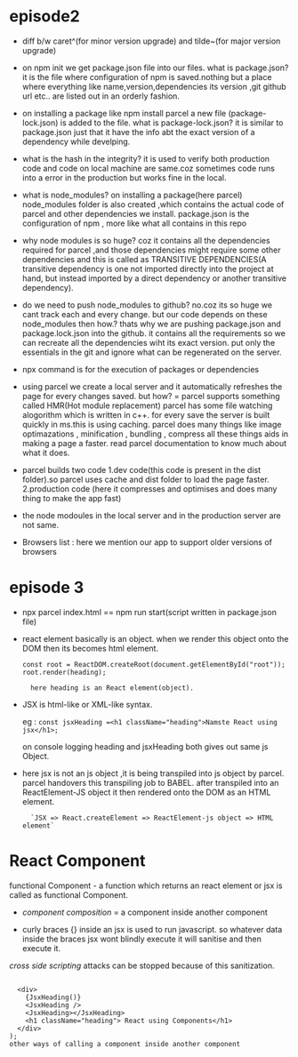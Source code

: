 # episode2

- diff b/w caret^(for minor version upgrade) and tilde~(for major version upgrade)

- on npm init we get package.json file into our files.
  what is package.json?
  it is the file where configuration of npm is saved.nothing but a place where everything like name,version,dependencies its version ,git github url etc.. are listed out in an orderly fashion.

- on installing a package like npm install parcel a new file (package-lock.json) is added to the file.
  what is package-lock.json?
  it is similar to package.json just that it have the info abt the exact version of a dependency while develping.

- what is the hash in the integrity?
  it is used to verify both production code and code on local machine are same.coz sometimes code runs into a error in the production but works fine in the local.

- what is node_modules?
  on installing a package(here parcel) node_modules folder is also created ,which contains the actual code of parcel and other dependencies we install.
  package.json is the configuration of npm , more like what all contains in this repo

- why node modules is so huge?
  coz it contains all the dependencies required for parcel ,and those dependencies might require some other dependencies and this is called as TRANSITIVE DEPENDENCIES(A transitive dependency is one not imported directly into the project at hand, but instead imported by a direct dependency or another transitive dependency).

- do we need to push node_modules to github?
  no.coz its so huge we cant track each and every change.
  but our code depends on these node_modules then how.?
  thats why we are pushing package.json and package.lock.json into the github.
  it contains all the requirements so we can recreate all the dependencies wiht its exact version.
  put only the essentials in the git and ignore what can be regenerated on the server.

- npx command is for the execution of packages or dependencies

- using parcel we create a local server and it automatically refreshes the page for every changes saved.
  but how? = parcel supports something called HMR(Hot module replacement)
  parcel has some file watching alogorithm which is written in c++.
  for every save the server is built quickly in ms.this is using caching.
  parcel does many things like
  image optimazations , minification , bundling , compress all these things aids in making a page a faster.
  read parcel documentation to know much about what it does.

- parcel builds two code
  1.dev code(this code is present in the dist folder).so parcel uses cache and dist folder to load the page faster.
  2.production code (here it compresses and optimises and does many thing to make the app fast)

- the node modoules in the local server and in the production server are not same.

- Browsers list : here we mention our app to support older versions of browsers

# episode 3

- npx parcel index.html == npm run start(script written in package.json file)

- react element basically is an object.
  when we render this object onto the DOM then its becomes html element.

  ```eg : const heading = React.createElement("h1",{ id: "heading" },"Hello from React");
  const root = ReactDOM.createRoot(document.getElementById("root"));
  root.render(heading);

    here heading is an React element(object).

  ```

- JSX is html-like or XML-like syntax.

  eg : `const jsxHeading =<h1 className="heading">Namste React using jsx</h1>;`

  on console logging heading and jsxHeading both gives out same js Object.

- here jsx is not an js object ,it is being transpiled into js object by parcel.
  parcel handovers this transpiling job to BABEL.
  after transpiled into an ReactElement-JS object it then rendered onto the DOM as an HTML element.

        `JSX => React.createElement => ReactElement-js object => HTML element`

# React Component

functional Component - a function which returns an react element or jsx is called as functional Component.

- _component composition_ = a component inside another component

- curly braces {} inside an jsx is used to run javascript. so whatever data inside the braces jsx wont blindly execute it will sanitise and then execute it.

_cross side scripting_ attacks can be stopped because of this sanitization.

```const Heading = () => (

  <div>
    {JsxHeading()}
    <JsxHeading />
    <JsxHeading></JsxHeading>
    <h1 className="heading"> React using Components</h1>
  </div>
);
other ways of calling a component inside another component
```
